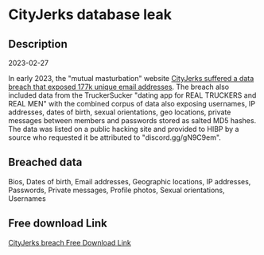 # CityJerks database leak

## Description

2023-02-27

In early 2023, the &quot;mutual masturbation&quot; website <a href="https://techcrunch.com/2023/04/27/hackers-steal-emails-private-messages-from-hookup-websites/" target="_blank" rel="noopener">CityJerks suffered a data breach that exposed 177k unique email addresses</a>. The breach also included data from the TruckerSucker &quot;dating app for REAL TRUCKERS and REAL MEN&quot; with the combined corpus of data also exposing usernames, IP addresses, dates of birth, sexual orientations, geo locations, private messages between members and passwords stored as salted MD5 hashes. The data was listed on a public hacking site and provided to HIBP by a source who requested it be attributed to &quot;discord.gg/gN9C9em&quot;.

## Breached data

Bios, Dates of birth, Email addresses, Geographic locations, IP addresses, Passwords, Private messages, Profile photos, Sexual orientations, Usernames

## Free download Link

[CityJerks breach Free Download Link](https://link-to.net/1229997/297.1427856780371/dynamic/?r=aHR0cHM6Ly93d3cubWVkaWFmaXJlLmNvbS92aWV3L2RNQk9IaGptOXFjSlJKYi9jaXR5amVya3MuY29tL2ZpbGU=)
